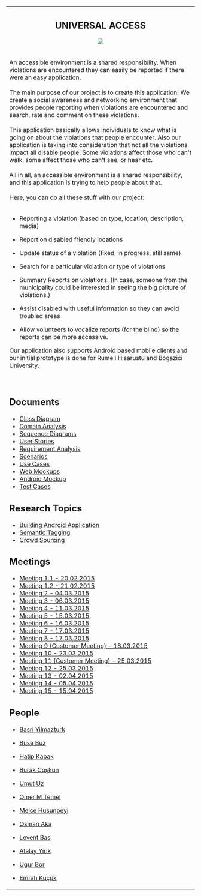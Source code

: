 <table>

<tr align='middle'>
<td>

<h2>UNIVERSAL ACCESS</h2>

<a href='http://imgur.com/TwBD6JG'><img src='http://i.imgur.com/TwBD6JG.jpg' /></a>
</td>
</tr>

<tr>
<td width='800px' valign='top'>


An accessible environment is a shared responsibility. When violations are encountered they can easily be reported if there were an easy application.<br>
<br>
The main purpose of our project is to create this application! We create a social awareness and networking environment that provides people reporting when violations are encountered and search, rate and comment on these violations.<br>
<br>
This application basically allows individuals to know what is going on about the violations that people encounter. Also our application is taking into consideration that not all the violations impact all disable people. Some violations affect those who can't walk, some affect those who can't see, or hear etc.<br>
<br>
All in all, an accessible environment is a shared responsibility, and this application is trying to help people about that.<br>
<br>
Here, you can do all these stuff with our project:<br>
<br>
<ul><li>Reporting a violation (based on type, location, description, media)</li></ul>

<ul><li>Report on disabled friendly locations</li></ul>

<ul><li>Update status of a violation (fixed, in progress, still same)</li></ul>

<ul><li>Search for a particular violation or type of violations</li></ul>

<ul><li>Summary Reports on violations. (In case, someone from the municipality could be interested in seeing the big picture of violations.)</li></ul>

<ul><li>Assist disabled with useful information so they can avoid troubled areas</li></ul>

<ul><li>Allow volunteers to vocalize reports (for the blind) so the reports can be more accessive.</li></ul>

Our application also supports Android based mobile clients and our initial prototype is done for Rumeli Hisarustu and Bogazici University.<br>
<br>
<br>

<h2>Documents</h2>
<ul>
	<li><a href='Documents/ClassDiagram.md'>Class Diagram</a></li>
	<li><a href='Documents/DomainAnalysis.md'>Domain Analysis</a></li>
	<li><a href='Documents/sequenceDiagram.md'>Sequence Diagrams</a></li>
	<li><a href='Documents/UserStories.md'>User Stories</a></li>
	<li><a href='Documents/RequirementAnalysis.md'>Requirement Analysis</a></li>
	<li><a href='Documents/scenarios.md'>Scenarios</a></li>
	<li><a href='Documents/UseCases.md'>Use Cases</a></li>
	<li><a href='Documents/web_mockups.md'>Web Mockups</a></li>
	<li><a href='Documents/android_mockup.md'>Android Mockup</a></li>
	<li><a href='Documents/TestCases.md'>Test Cases</a></li>
</ul>

<h2>Research Topics</h2>
<ul>
	<li><a href='Research\ Topics/BuildingAndroidApplication.md'>Building Android Application</a></li>
	<li><a href='Research\ Topics/semanticTagging.md'>Semantic Tagging</a></li>
	<li><a href='Research\ Topics/crowdsourcing.md'>Crowd Sourcing</a></li>
</ul>


<h2>Meetings</h2>

<ul>
	<li><a href='meetingNotes.md#Meeting_#1.1'>Meeting 1.1 - 20.02.2015</a></li>
<li><a href='https://code.google.com/p/bounswe2015group9/wiki/meetingNotes#Meeting_#1.2'>Meeting 1.2 - 21.02.2015</a>
</li><li><a href='https://code.google.com/p/bounswe2015group9/wiki/meetingNotes#Meeting_#2'>Meeting 2 - 04.03.2015</a>
</li><li><a href='https://code.google.com/p/bounswe2015group9/wiki/meetingNotes#Meeting_#3'>Meeting 3 - 06.03.2015</a>
</li><li><a href='https://code.google.com/p/bounswe2015group9/wiki/meetingNotes#Meeting_#4'>Meeting 4 - 11.03.2015</a>
</li><li><a href='https://code.google.com/p/bounswe2015group9/wiki/meetingNotes#Meeting_#5'>Meeting 5 - 15.03.2015</a>
</li><li><a href='https://code.google.com/p/bounswe2015group9/wiki/meetingNotes#Meeting_#6'>Meeting 6 - 16.03.2015</a>
</li><li><a href='https://code.google.com/p/bounswe2015group9/wiki/meetingNotes#Meeting_#7'>Meeting 7 - 17.03.2015</a>
</li><li><a href='https://code.google.com/p/bounswe2015group9/wiki/meetingNotes#Meeting_#8'>Meeting 8 - 17.03.2015</a>
</li><li><a href='https://code.google.com/p/bounswe2015group9/wiki/meetingNotes#Meeting_#9_(Customer_Meeting)'>Meeting 9 (Customer Meeting) - 18.03.2015</a>
</li><li><a href='https://code.google.com/p/bounswe2015group9/wiki/meetingNotes#Meeting_#10'>Meeting 10 - 23.03.2015</a>
</li><li><a href='https://code.google.com/p/bounswe2015group9/wiki/meetingNotes#Meeting_#11_(Customer_Meeting)'>Meeting 11 (Customer Meeting) - 25.03.2015</a>
</li><li><a href='https://code.google.com/p/bounswe2015group9/wiki/meetingNotes#Meeting_#12'>Meeting 12 - 25.03.2015</a>
</li><li><a href='https://code.google.com/p/bounswe2015group9/wiki/meetingNotes#Meeting_#13'>Meeting 13 - 02.04.2015</a>
</li><li><a href='https://code.google.com/p/bounswe2015group9/wiki/meetingNotes#Meeting_#14'>Meeting 14 - 05.04.2015</a>
</li><li><a href='https://code.google.com/p/bounswe2015group9/wiki/meetingNotes#Meeting_#15'>Meeting 15 - 15.04.2015</a></li></ul>



<h2>People</h2>

<ul><li><a href='basriyilmazturk.md'>Basri Yilmazturk</a></li></ul>

<ul><li><a href='https://code.google.com/p/bounswe2015group9/wiki/BuseBuz'>Buse Buz</a></li></ul>

<ul><li><a href='https://code.google.com/p/bounswe2015group9/wiki/hatipkabak'>Hatip Kabak</a></li></ul>

<ul><li><a href='https://code.google.com/p/bounswe2015group9/wiki/BurakCoskun'>Burak Coşkun</a></li></ul>

<ul><li><a href='https://code.google.com/p/bounswe2015group9/wiki/UmutUz'>Umut Uz</a></li></ul>

<ul><li><a href='https://code.google.com/p/bounswe2015group9/wiki/OmerMTemel'>Omer M Temel</a></li></ul>

<ul><li><a href='https://code.google.com/p/bounswe2015group9/wiki/melce_husunbeyi'>Melce Husunbeyi</a></li></ul>

<ul><li><a href='https://code.google.com/p/bounswe2015group9/wiki/osman_aka'>Osman Aka</a></li></ul>

<ul><li><a href='https://code.google.com/p/bounswe2015group9/wiki/LeventBas'>Levent Bas</a></li></ul>

<ul><li><a href='https://code.google.com/p/bounswe2015group9/wiki/atalay_yirik'>Atalay Yirik</a></li></ul>

<ul><li><a href='ugur_bor.md'>Ugur Bor</a></li></ul>

<ul><li><a href='https://code.google.com/p/bounswe2015group9/wiki/emrah_kucuk'>Emrah Küçük</a>